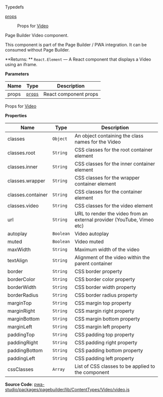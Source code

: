 
Typedefs

<dl>
<dt><a href="#props">props</a></dt>
<dd>

Props for [Video](#Video)

</dd>
</dl>


Page Builder Video component.

This component is part of the Page Builder / PWA integration. It can be consumed without Page Builder.

**Returns: **
`React.Element`
   — A React component that displays a Video using an iframe.

**Parameters**

| Name | Type | Description |
| --- | --- | --- |
| props | [`props`](#props) | React component props |


Props for [Video](#Video)

**Properties**

| Name | Type | Description |
| --- | --- | --- |
| classes | `Object` | An object containing the class names for the Video |
| classes.root | `String` | CSS classes for the root container element |
| classes.inner | `String` | CSS classes for the inner container element |
| classes.wrapper | `String` | CSS classes for the wrapper container element |
| classes.container | `String` | CSS classes for the container element |
| classes.video | `String` | CSS classes for the video element |
| url | `String` | URL to render the video from an external provider (YouTube, Vimeo etc) |
| autoplay | `Boolean` | Video autoplay |
| muted | `Boolean` | Video muted |
| maxWidth | `String` | Maximum width of the video |
| textAlign | `String` | Alignment of the video within the parent container |
| border | `String` | CSS border property |
| borderColor | `String` | CSS border color property |
| borderWidth | `String` | CSS border width property |
| borderRadius | `String` | CSS border radius property |
| marginTop | `String` | CSS margin top property |
| marginRight | `String` | CSS margin right property |
| marginBottom | `String` | CSS margin bottom property |
| marginLeft | `String` | CSS margin left property |
| paddingTop | `String` | CSS padding top property |
| paddingRight | `String` | CSS padding right property |
| paddingBottom | `String` | CSS padding bottom property |
| paddingLeft | `String` | CSS padding left property |
| cssClasses | `Array` | List of CSS classes to be applied to the component |



**Source Code**: [pwa-studio/packages/pagebuilder/lib/ContentTypes/Video/video.js](https://github.com/magento/pwa-studio/blob/develop/packages/pagebuilder/lib/ContentTypes/Video/video.js)